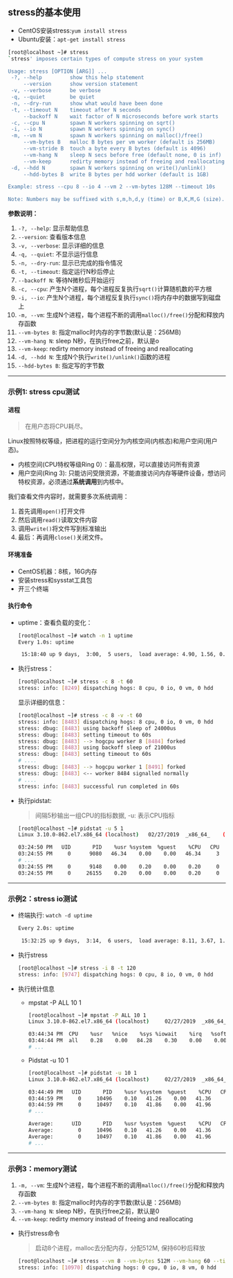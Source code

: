 ## stress的基本使用

- CentOS安装stress:`yum install stress`
- Ubuntu安装：`apt-get install stress`

```bash
[root@localhost ~]# stress
`stress' imposes certain types of compute stress on your system

Usage: stress [OPTION [ARG]] ...
 -?, --help         show this help statement
     --version      show version statement
 -v, --verbose      be verbose
 -q, --quiet        be quiet
 -n, --dry-run      show what would have been done
 -t, --timeout N    timeout after N seconds
     --backoff N    wait factor of N microseconds before work starts
 -c, --cpu N        spawn N workers spinning on sqrt()
 -i, --io N         spawn N workers spinning on sync()
 -m, --vm N         spawn N workers spinning on malloc()/free()
     --vm-bytes B   malloc B bytes per vm worker (default is 256MB)
     --vm-stride B  touch a byte every B bytes (default is 4096)
     --vm-hang N    sleep N secs before free (default none, 0 is inf)
     --vm-keep      redirty memory instead of freeing and reallocating
 -d, --hdd N        spawn N workers spinning on write()/unlink()
     --hdd-bytes B  write B bytes per hdd worker (default is 1GB)

Example: stress --cpu 8 --io 4 --vm 2 --vm-bytes 128M --timeout 10s

Note: Numbers may be suffixed with s,m,h,d,y (time) or B,K,M,G (size).
```

**参数说明：**

1. `-?, --help`: 显示帮助信息
2. `--version`: 查看版本信息
3. `-v, --verbose`: 显示详细的信息
4. `-q, --quiet`: 不显示运行信息
5. `-n, --dry-run`: 显示已完成的指令情况
6. `-t, --timeout`: 指定运行N秒后停止
7. `--backoff N`: 等待N微秒后开始运行
8. `-c, --cpu`: 产生N个进程，每个进程反复执行`sqrt()`计算随机数的平方根
9. `-i, --io`: 产生N个进程，每个进程反复执行`sync()`将内存中的数据写到磁盘上
10. `-m, --vm`: 生成N个进程，每个进程不断的调用`malloc()/free()`分配和释放内存函数
11. `--vm-bytes B`: 指定malloc时内存的字节数(默认是：256MB)
12. `--vm-hang N`:  sleep N秒，在执行free之前，默认是o
13. `--vm-keep`: redirty memory instead of freeing and reallocating
14. `-d, --hdd N`: 生成N个执行`write()/unlink()`函数的进程
15. `--hdd-bytes B`: 指定写的字节数

---

### 示例1: stress cpu测试

#### 进程

> 在用户态将CPU耗尽。

Linux按照特权等级，把进程的运行空间分为内核空间(内核态)和用户空间(用户态)。

- 内核空间(CPU特权等级Ring 0）：最高权限，可以直接访问所有资源
- 用户空间(Ring 3): 只能访问受限资源，不能直接访问内存等硬件设备，想访问特权资源，必须通过**系统调用**到内核中。

我们查看文件内容时，就需要多次系统调用：

1. 首先调用`open()`打开文件
2. 然后调用`read()`读取文件内容
3. 调用`write()`将文件写到标准输出
4. 最后：再调用`close()`关闭文件。

#### 环境准备

- CentOS机器：8核，16G内存
- 安装stress和sysstat工具包
- 开三个终端

#### 执行命令

- uptime：查看负载的变化：

  ```bash
  [root@localhost ~]# watch -n 1 uptime
  Every 1.0s: uptime                                                          Wed Feb 27 15:18:40 2019
  
   15:18:40 up 9 days,  3:00,  5 users,  load average: 4.90, 1.56, 0.59
  ```

- 执行stress：

  ```bash
  [root@localhost ~]# stress -c 8 -t 60
  stress: info: [8249] dispatching hogs: 8 cpu, 0 io, 0 vm, 0 hdd
  ```

  显示详细的信息：

  ```bash
  [root@localhost ~]# stress -c 8 -v -t 60
  stress: info: [8483] dispatching hogs: 8 cpu, 0 io, 0 vm, 0 hdd
  stress: dbug: [8483] using backoff sleep of 24000us
  stress: dbug: [8483] setting timeout to 60s
  stress: dbug: [8483] --> hogcpu worker 8 [8484] forked
  stress: dbug: [8483] using backoff sleep of 21000us
  stress: dbug: [8483] setting timeout to 60s
  # ....
  stress: dbug: [8483] --> hogcpu worker 1 [8491] forked
  stress: dbug: [8483] <-- worker 8484 signalled normally
  # ....
  stress: info: [8483] successful run completed in 60s
  ```

- 执行pidstat: 

  > 间隔5秒输出一组CPU的指标数据, -u: 表示CPU指标

  ```bash
  [root@localhost ~]# pidstat -u 5 1
  Linux 3.10.0-862.el7.x86_64 (localhost) 	02/27/2019 	_x86_64_	(4 CPU)
  
  03:24:50 PM   UID       PID    %usr %system  %guest    %CPU   CPU  Command
  03:24:55 PM     0      9080   46.34    0.00    0.00   46.34     3  stress
  # ...
  03:24:55 PM     0      9148    0.00    0.20    0.00    0.20     0  pidstat
  03:24:55 PM     0     26155    0.20    0.00    0.00    0.20     0  containerd
  ```

---

### 示例2：stress io测试

- 终端执行: `watch -d uptime`

  ```bash
  Every 2.0s: uptime                                                          Wed Feb 27 15:32:25 2019
  
   15:32:25 up 9 days,  3:14,  6 users,  load average: 8.11, 3.67, 1.93
  ```

- 执行stress

  ```bash
  [root@localhost ~]# stress -i 8 -t 120
  stress: info: [9747] dispatching hogs: 0 cpu, 8 io, 0 vm, 0 hdd
  ```

- 执行统计信息

  - mpstat -P ALL 10 1

    ```bash
    [root@localhost ~]# mpstat -P ALL 10 1
    Linux 3.10.0-862.el7.x86_64 (localhost) 	02/27/2019 	_x86_64_	(4 CPU)
    
    03:44:34 PM  CPU    %usr   %nice    %sys %iowait    %irq   %soft  %steal  %guest  %gnice   %idle
    03:44:44 PM  all    0.28    0.00   84.28    0.30    0.00    0.00    0.00    0.00    0.00   15.13
    # ...
    ```

  - Pidstat -u 10 1 

    ```bash
    [root@localhost ~]# pidstat -u 10 1
    Linux 3.10.0-862.el7.x86_64 (localhost) 	02/27/2019 	_x86_64_	(4 CPU)
    
    03:44:49 PM   UID       PID    %usr %system  %guest    %CPU   CPU  Command
    03:44:59 PM     0     10496    0.10   41.26    0.00   41.36     0  stress
    03:44:59 PM     0     10497    0.10   41.86    0.00   41.96     0  stress
    # ...
    
    Average:      UID       PID    %usr %system  %guest    %CPU   CPU  Command
    Average:        0     10496    0.10   41.26    0.00   41.36     -  stress
    Average:        0     10497    0.10   41.86    0.00   41.96     -  stress
    # ...
    ```

---

### 示例3：memory测试

1. `-m, --vm`: 生成N个进程，每个进程不断的调用`malloc()/free()`分配和释放内存函数
2. `--vm-bytes B`: 指定malloc时内存的字节数(默认是：256MB)
3. `--vm-hang N`:  sleep N秒，在执行free之前，默认是0
4. `--vm-keep`: redirty memory instead of freeing and reallocating



- 执行stress命令

  > 启动8个进程，malloc去分配内存，分配512M, 保持60秒后释放

  ```bash
  [root@localhost ~]# stress --vm 8 --vm-bytes 512M --vm-hang 60 --timeout 180
  stress: info: [10970] dispatching hogs: 0 cpu, 0 io, 8 vm, 0 hdd
  ```
